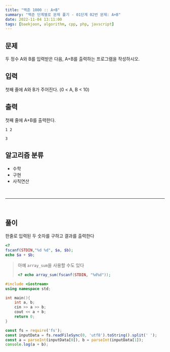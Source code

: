 ```yaml
---
title: "백준 1000 :: A+B"
summary: "백준 단계별로 문제 풀기 - 01단계 02번 문제: A+B"
date: 2022-11-04 13:11:00
tags: [baekjoon, algorithm, cpp, php, javscript]
---
```


## 문제

두 정수 A와 B를 입력받은 다음, A+B를 출력하는 프로그램을 작성하시오.

## 입력

첫째 줄에 A와 B가 주어진다. (0 < A, B < 10)

## 출력

첫째 줄에 A+B를 출력한다.

```예제_입력
1 2
```

```예제_출력
3
```

## 알고리즘 분류

- 수학
- 구현
- 사칙연산

<br/>
<hr/>
<br/>

## 풀이

한줄로 입력된 두 숫자를 구하고 결과를 출력한다

```php
<?
fscanf(STDIN,"%d %d", $a, $b);
echo $a + $b;
```

> 아예 `array_sum`을 사용할 수도 있다
> ```php
> <? echo array_sum(fscanf(STDIN, "%d%d"));
> ```

```cpp
#include <iostream>
using namespace std;

int main(){
    int a, b;
    cin >> a >> b;
    cout << a + b;
    return 0;
}
```

```javascript
const fs = require('fs');
const inputData = fs.readFileSync(0, 'utf8').toString().split(' ');
const a = parseInt(inputData[0]), b = parseInt(inputData[1]);
console.log(a + b);
```